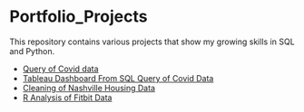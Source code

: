 # Portfolio_Projects
This repository contains various projects that show my growing skills in SQL and Python.

- [Query of Covid data](Query_Covid_Data.sql)
- [Tableau Dashboard From SQL Query of Covid Data](https://public.tableau.com/app/profile/amy5562/viz/CovidDeathsPortfolioProject/Dashboard1)
- [Cleaning of Nashville Housing Data](cleaning_nashville_housing_data.sql)
- [R Analysis of Fitbit Data](https://www.kaggle.com/amystucker/fitbit-bellabeat-case-study)

